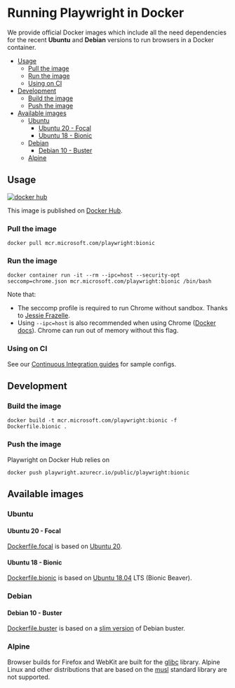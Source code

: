 # Running Playwright in Docker

We provide official Docker images which include all the need dependencies for the recent **Ubuntu** and **Debian** versions to run browsers in a Docker container.

<!-- GEN:toc -->
- [Usage](#usage)
  * [Pull the image](#pull-the-image)
  * [Run the image](#run-the-image)
  * [Using on CI](#using-on-ci)
- [Development](#development)
  * [Build the image](#build-the-image)
  * [Push the image](#push-the-image)
- [Available images](#available-images)
  * [Ubuntu](#ubuntu)
    - [Ubuntu 20 - Focal](#ubuntu-20---focal)
    - [Ubuntu 18 - Bionic](#ubuntu-18---bionic)
  * [Debian](#debian)
    - [Debian 10 - Buster](#debian-10---buster)
  * [Alpine](#alpine)
<!-- GEN:stop -->

## Usage

[![docker hub](https://img.shields.io/badge/docker-mcr.microsoft.com%2Fplaywright-blue)](https://hub.docker.com/_/microsoft-playwright)

This image is published on [Docker Hub](https://hub.docker.com/_/microsoft-playwright).

### Pull the image

```
docker pull mcr.microsoft.com/playwright:bionic
```

### Run the image

```
docker container run -it --rm --ipc=host --security-opt seccomp=chrome.json mcr.microsoft.com/playwright:bionic /bin/bash
```

Note that:

* The seccomp profile is required to run Chrome without sandbox. Thanks to [Jessie Frazelle](https://github.com/jessfraz/dotfiles/blob/master/etc/docker/seccomp/chrome.json).
* Using `--ipc=host` is also recommended when using Chrome ([Docker docs](https://docs.docker.com/engine/reference/run/#ipc-settings---ipc)). Chrome can run out of memory without this flag.

### Using on CI

See our [Continuous Integration guides](../ci.md) for sample configs.

## Development

### Build the image

```
docker build -t mcr.microsoft.com/playwright:bionic -f Dockerfile.bionic .
```

### Push the image

Playwright on Docker Hub relies on

```
docker push playwright.azurecr.io/public/playwright:bionic
```

## Available images

### Ubuntu

#### Ubuntu 20 - Focal

[Dockerfile.focal](Dockerfile.focal) is based on [Ubuntu 20](https://hub.docker.com/_/ubuntu).

#### Ubuntu 18 - Bionic

[Dockerfile.bionic](Dockerfile.bionic) is based on [Ubuntu 18.04](https://hub.docker.com/_/ubuntu) LTS (Bionic Beaver).

### Debian

#### Debian 10 - Buster

[Dockerfile.buster](Dockerfile.buster) is based on a [slim version](https://hub.docker.com/_/node/) of Debian buster.

### Alpine

Browser builds for Firefox and WebKit are built for the [glibc](https://en.wikipedia.org/wiki/GNU_C_Library) library. Alpine Linux and other distributions that are based on the [musl](https://en.wikipedia.org/wiki/Musl) standard library are not supported.
